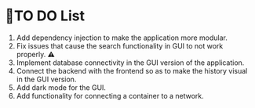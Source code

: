 # 🚩TO DO List

1. Add dependency injection to make the application more modular.
2. Fix issues that cause the search functionality in GUI to not work properly. ⚠️
3. Implement database connectivity in the GUI version of the application.
4. Connect the backend with the frontend so as to make the history visual in the GUI version.
5. Add dark mode for the GUI.
6. Add functionality for connecting a container to a network.